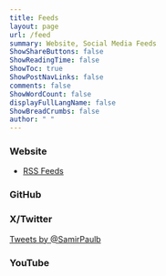 ```yaml
---
title: Feeds
layout: page
url: /feed
summary: Website, Social Media Feeds
ShowShareButtons: false
ShowReadingTime: false
ShowToc: true
ShowPostNavLinks: false
comments: false
ShowWordCount: false
displayFullLangName: false
ShowBreadCrumbs: false
author: " "
---
```


### Website
- <a href="/index.xml" target="_blank">RSS Feeds</a>

### GitHub
<!-- <link rel="stylesheet" loading="lazy" href="https://unpkg.com/octicons@4.4.0/build/font/octicons.min.css"> -->
<link rel="preload" href="https://unpkg.com/octicons@4.4.0/build/font/octicons.min.css" as="style" onload="this.onload=null;this.rel='stylesheet'">
<link rel="stylesheet" loading="lazy" href="https://unpkg.com/github-activity-feed@latest/dist/github-activity.min.css">
<script type="text/javascript" defer loading="lazy" src="https://unpkg.com/mustache@4.2.0/mustache.min.js"></script>
<script type="text/javascript" loading="lazy" src="https://unpkg.com/github-activity-feed@latest/dist/github-activity.min.js"></script>
<div id="feed"></div>
<script>
GitHubActivity.feed({
  username: "SamirPaulb",
  selector: "#feed",
  limit: 10, // optional
});
</script>

### X/Twitter
<a class="twitter-timeline" href="https://twitter.com/SamirPaulb" target="_blank">Tweets by @SamirPaulb</a> <script async src="https://platform.twitter.com/widgets.js" charset="utf-8"></script> 

### YouTube
<script defer loading="lazy" src="https://static.elfsight.com/platform/platform.js" data-use-service-core defer></script>
<div class="elfsight-app-28bd375b-d3b4-498e-b808-9c4a01978a66" data-elfsight-app-lazy></div>




